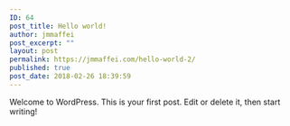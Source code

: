 ```yaml
---
ID: 64
post_title: Hello world!
author: jmmaffei
post_excerpt: ""
layout: post
permalink: https://jmmaffei.com/hello-world-2/
published: true
post_date: 2018-02-26 18:39:59
---
```

Welcome to WordPress. This is your first post. Edit or delete it, then start writing!